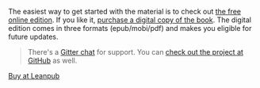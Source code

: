 The easiest way to get started with the material is to check out [the free online edition](/react/introduction/). If you like it, [purchase a digital copy of the book](https://leanpub.com/survivejs-react). The digital edition comes in three formats (epub/mobi/pdf) and makes you eligible for future updates.

> There's a [Gitter chat](https://gitter.im/survivejs/react) for support. You can [check out the project at GitHub](https://github.com/survivejs/react-book) as well.

<p>
<a class='btn btn--normal btn--buy' href='https://leanpub.com/survivejs-react'>Buy at Leanpub</a>
</p>
